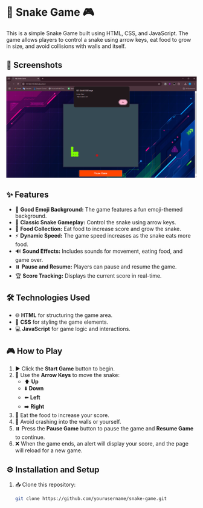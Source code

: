 # 🐍 Snake Game 🎮

This is a simple Snake Game built using HTML, CSS, and JavaScript. The game allows players to control a snake using arrow keys, eat food to grow in size, and avoid collisions with walls and itself.

## 📸 Screenshots
![Snake Game Screenshot](https://github.com/hemant-kushwaha/Snake-Game/blob/main/Screenshot.png)

## ✨ Features
- 🎨 **Good Emoji Background:** The game features a fun emoji-themed background.
- 🐍 **Classic Snake Gameplay:** Control the snake using arrow keys.
- 🍎 **Food Collection:** Eat food to increase score and grow the snake.
- ⚡ **Dynamic Speed:** The game speed increases as the snake eats more food.
- 🔊 **Sound Effects:** Includes sounds for movement, eating food, and game over.
- ⏸️ **Pause and Resume:** Players can pause and resume the game.
- 🏆 **Score Tracking:** Displays the current score in real-time.

## 🛠 Technologies Used
- 🌐 **HTML** for structuring the game area.
- 🎨 **CSS** for styling the game elements.
- 💻 **JavaScript** for game logic and interactions.

## 🎮 How to Play
1. ▶️ Click the **Start Game** button to begin.
2. 🎯 Use the **Arrow Keys** to move the snake:
   - ⬆️ **Up**
   - ⬇️ **Down**
   - ⬅️ **Left**
   - ➡️ **Right**
3. 🍏 Eat the food to increase your score.
4. 🚫 Avoid crashing into the walls or yourself.
5. ⏸️ Press the **Pause Game** button to pause the game and **Resume Game** to continue.
6. ❌ When the game ends, an alert will display your score, and the page will reload for a new game.

## ⚙️ Installation and Setup
1. 📥 Clone this repository:
   ```sh
   git clone https://github.com/yourusername/snake-game.git
